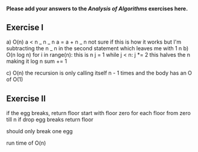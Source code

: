 #### Please add your answers to the **_Analysis of Algorithms_** exercises here.

## Exercise I

a) O(n)
a < n _ n _ n
a = a + n _ n
not sure if this is how it works but I'm subtracting the n _ n in the second statement which leaves me with 1 n
b)
O(n log n)
for i in range(n): this is n
j = 1
while j < n:
j \*= 2 this halves the n making it log n
sum += 1

c)
O(n)
the recursion is only calling itself n - 1 times and the body has an O of O(1)

## Exercise II

if the egg breaks, return floor
start with floor zero
for each floor from zero till n
if drop egg breaks
return floor

should only break one egg

run time of O(n)
